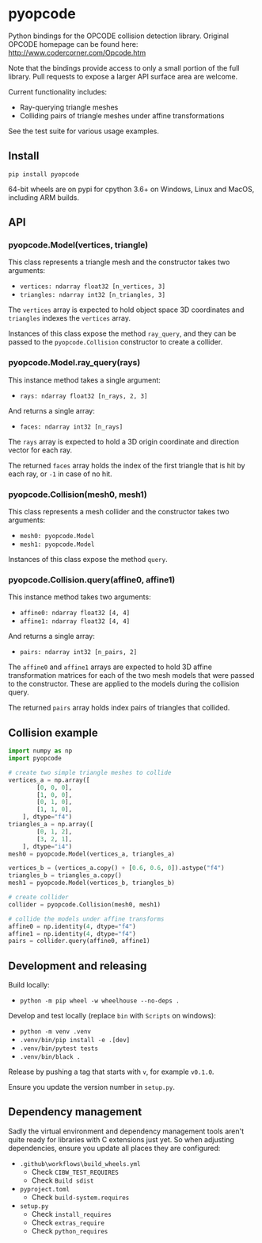 # pyopcode

Python bindings for the OPCODE collision detection library. Original OPCODE homepage can be found here: http://www.codercorner.com/Opcode.htm

Note that the bindings provide access to only a small portion of the full library.
Pull requests to expose a larger API surface area are welcome.

Current functionality includes:

* Ray-querying triangle meshes
* Colliding pairs of triangle meshes under affine transformations

See the test suite for various usage examples.

## Install

`pip install pyopcode`

64-bit wheels are on pypi for cpython 3.6+ on Windows, Linux and MacOS, including ARM builds.

## API

### pyopcode.Model(vertices, triangle)

This class represents a triangle mesh and the constructor takes two arguments:

* `vertices: ndarray float32 [n_vertices, 3]`
* `triangles: ndarray int32 [n_triangles, 3]`

The `vertices` array is expected to hold object space 3D coordinates
and `triangles` indexes the `vertices` array.

Instances of this class expose the method `ray_query`, and they can be passed
to the `pyopcode.Collision` constructor to create a collider.

### pyopcode.Model.ray_query(rays)

This instance method takes a single argument:

* `rays: ndarray float32 [n_rays, 2, 3]`

And returns a single array:

* `faces: ndarray int32 [n_rays]`

The `rays` array is expected to hold a 3D origin coordinate and direction
vector for each ray.

The returned `faces` array holds the index of the first triangle that is hit
by each ray, or `-1` in case of no hit.

### pyopcode.Collision(mesh0, mesh1)

This class represents a mesh collider and the constructor takes two arguments:

* `mesh0: pyopcode.Model`
* `mesh1: pyopcode.Model`

Instances of this class expose the method `query`.

### pyopcode.Collision.query(affine0, affine1)

This instance method takes two arguments:

* `affine0: ndarray float32 [4, 4]`
* `affine1: ndarray float32 [4, 4]`

And returns a single array:

* `pairs: ndarray int32 [n_pairs, 2]`

The `affine0` and `affine1` arrays are expected to hold 3D affine transformation
matrices for each of the two mesh models that were passed to the constructor.
These are applied to the models during the collision query.

The returned `pairs` array holds index pairs of triangles that collided.

## Collision example

```python
import numpy as np
import pyopcode

# create two simple triangle meshes to collide
vertices_a = np.array([
        [0, 0, 0],
        [1, 0, 0],
        [0, 1, 0],
        [1, 1, 0],
    ], dtype="f4")
triangles_a = np.array([
        [0, 1, 2],
        [3, 2, 1],
    ], dtype="i4")
mesh0 = pyopcode.Model(vertices_a, triangles_a)

vertices_b = (vertices_a.copy() + [0.6, 0.6, 0]).astype("f4")
triangles_b = triangles_a.copy()
mesh1 = pyopcode.Model(vertices_b, triangles_b)

# create collider
collider = pyopcode.Collision(mesh0, mesh1)

# collide the models under affine transforms
affine0 = np.identity(4, dtype="f4")
affine1 = np.identity(4, dtype="f4")
pairs = collider.query(affine0, affine1)
```

## Development and releasing

Build locally:

* `python -m pip wheel -w wheelhouse --no-deps .`

Develop and test locally (replace `bin` with `Scripts` on windows):

* `python -m venv .venv`
* `.venv/bin/pip install -e .[dev]`
* `.venv/bin/pytest tests`
* `.venv/bin/black .`

Release by pushing a tag that starts with `v`, for example `v0.1.0`.

Ensure you update the version number in `setup.py`.

## Dependency management

Sadly the virtual environment and dependency management tools
aren't quite ready for libraries with C extensions just yet.
So when adjusting dependencies, ensure you update all places
they are configured:

* `.github\workflows\build_wheels.yml`
  * Check `CIBW_TEST_REQUIRES`
  * Check `Build sdist`
* `pyproject.toml`
  * Check `build-system.requires`
* `setup.py`
  * Check `install_requires`
  * Check `extras_require`
  * Check `python_requires`
